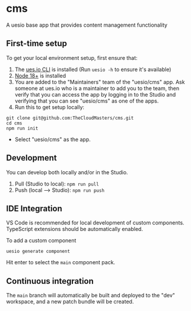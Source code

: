# cms

A uesio base app that provides content management functionality

## First-time setup

To get your local environment setup, first ensure that:

1. The [ues.io CLI](https://docs.ues.io/using-the-cli) is installed (Run `uesio -h` to ensure it's available)
2. [Node 18+](https://nodejs.org/en/download) is installed
3. You are added to the "Maintainers" team of the "uesio/cms" app. Ask someone at ues.io who is a maintainer to add you to the team, then verify that you can access the app by logging in to the Studio and verifying that you can see "uesio/cms" as one of the apps.
4. Run this to get setup locally:

```
git clone git@github.com:TheCloudMasters/cms.git
cd cms
npm run init
```

-   Select "uesio/cms" as the app.

## Development

You can develop both locally and/or in the Studio.

1. Pull (Studio to local): `npm run pull`
2. Push (local --> Studio): `npm run push`

## IDE Integration

VS Code is recommended for local development of custom components. TypeScript extensions should be automatically enabled.

To add a custom component

```
uesio generate component
```

Hit enter to select the `main` component pack.

## Continuous integration

The `main` branch will automatically be built and deployed to the "dev" workspace, and a new patch bundle will be created.
